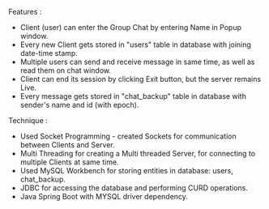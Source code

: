 Features :

- Client (user) can enter the Group Chat by entering Name in Popup window.
- Every new Client gets stored in "users" table in database with joining date-time stamp.
- Multiple users can send and receive message in same time, as well as read them on chat window.
- Client can end its session by clicking Exit button, but the server remains Live.
- Every message gets stored in "chat_backup" table in database with sender's name and id (with epoch).

Technique :

- Used Socket Programming - created Sockets for communication between Clients and Server.
- Multi Threading for creating a Multi threaded Server, for connecting to multiple Clients at same time.
- Used MySQL Workbench for storing entities in database: users, chat_backup.
- JDBC for accessing the database and performing CURD operations.
- Java Spring Boot with MYSQL driver dependency.
